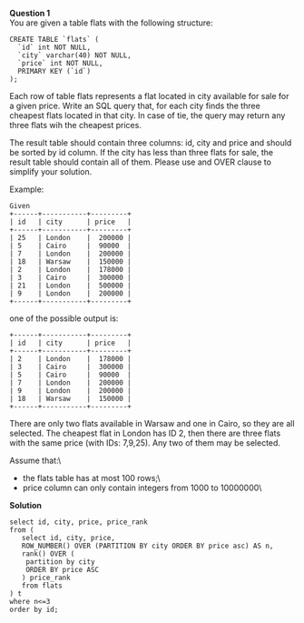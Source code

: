 **Question 1**\
You are given a table flats with the following structure:
```
CREATE TABLE `flats` (
  `id` int NOT NULL,
  `city` varchar(40) NOT NULL,
  `price` int NOT NULL,
  PRIMARY KEY (`id`)
);
```
Each row of table flats represents a flat located in city available for sale for a given price. Write an SQL query that, for each city finds the three cheapest flats located in that city. In case of tie, the query may return any three flats wih the cheapest prices.

The result table should contain three columns: id, city and price and should be sorted by id column. If the city has less than three flats for sale, the result table should contain all of them. Please use and OVER clause to simplify your solution.

Example:
```
Given
+------+-----------+---------+
| id   | city      | price   |
+------+-----------+---------+
| 25   | London    |  200000 |
| 5    | Cairo     |  90000  |
| 7    | London    |  200000 |
| 18   | Warsaw    |  150000 |
| 2    | London    |  178000 |
| 3    | Cairo     |  300000 |
| 21   | London    |  500000 |
| 9    | London    |  200000 |
+------+-----------+---------+
```
one of the possible output is:
```
+------+-----------+---------+
| id   | city      | price   |
+------+-----------+---------+
| 2    | London    |  178000 |
| 3    | Cairo     |  300000 |
| 5    | Cairo     |  90000  |
| 7    | London    |  200000 |
| 9    | London    |  200000 |
| 18   | Warsaw    |  150000 |
+------+-----------+---------+
```
There are only two flats available in Warsaw and one in Cairo, so they are all selected. The cheapest flat in London has ID 2, then there are three flats with the same price (with IDs: 7,9,25). Any two of them may be selected.

Assume that:\
 * the flats table has at most 100 rows;\ 
 * price column can only contain integers from 1000 to 10000000\

**Solution**
```
select id, city, price, price_rank
from (
   select id, city, price, 
   ROW_NUMBER() OVER (PARTITION BY city ORDER BY price asc) AS n,
   rank() OVER (
   	partition by city
   	ORDER BY price ASC 
   ) price_rank
   from flats
) t
where n<=3
order by id;
```
